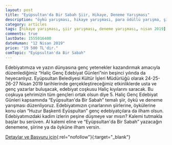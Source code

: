 ```yaml
---
layout: post
title: "Eyüpsultan'da Bir Sabah Şiir, Hikaye, Deneme Yarışması"
description: "öykü yarışması, hikaye yarışması, para ödüllü yarışma, şiir yarışması, deneme yarışması"
category: articles
tags: [hikaye yarışması, şiir yarışması, deneme yarışması, nisan 2019]
comments: true
lastDate: 1555016400
dateHuman: "12 Nisan 2019"
price: "19 500 TL'dir."
comTopic: "Eyüpsultan'da Bir Sabah"
---
```


Edebiyatımıza ve yazın dünyasına genç yetenekler kazandırmak amacıyla düzenlediğimiz “Haliç Genç Edebiyat Günleri”nin beşinci yılında da heyecanlıyız. Eyüpsultan Belediyesi Kültür İşleri Müdürlüğü olarak 24-25-26-27 Nisan 2019 tarihlerinde gerçekleştireceğimiz etkinliklerde usta ve genç yazarlar buluşacak, edebiyat coşkusu Haliç kıyılarını saracak. Bu coşkuya şehrimizin tüm gençleri ortak olsun diye 5. Haliç Genç Edebiyat Günleri kapsamında “Eyüpsultan'da Bir Sabah” temalı şiir, öykü ve deneme yarışması düzenliyoruz. Edebiyatımızın çınarlarının şiirlerine, öykülerine konu olan “Huzur Başkenti Eyüspultan” genç edebiyatçılara da ilham olsun. Edebiyatımızdaki kadim izlerin peşine düşmeye var mısın? Kalemi tutmakla başlar bu serüven. Al kalemi eline ve “Eyüpsultan'da Bir Sabah” yazacağın denemene, şiirine ya da öyküne ilham versin.

[Detaylar ve Başvuru için](https://kultursanat.eyupsultan.bel.tr/tr/eyupkultursanat/news/eyupsultanda-bir-sabah-siir-hikaye-deneme-yar/14724?utm_source=edebiyatyarismalari.com&utm_medium=affiliate&utm_campaign=cpc){:rel="nofollow"}{:target="_blank"}
